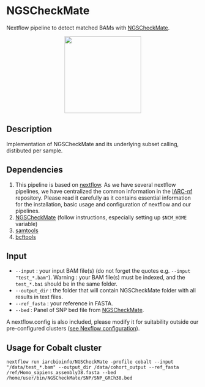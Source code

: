 # NGSCheckMate
Nextflow pipeline to detect matched BAMs with [NGSCheckMate](https://github.com/parklab/NGSCheckMate).

<div style="text-align:center"><img src="https://camo.githubusercontent.com/371f23d984f8679c6562758f1e5b5e12397f1bef/68747470733a2f2f7061726b6c61622e6769746875622e696f2f4e4753436865636b4d6174652f6c6f676f2e737667" width="200" /></div>

## Description

Implementation of NGSCheckMate and its underlying subset calling, distibuted per sample.

## Dependencies 

1. This pipeline is based on [nextflow](https://www.nextflow.io). As we have several nextflow pipelines, we have centralized the common information in the [IARC-nf](https://github.com/IARCbioinfo/IARC-nf) repository. Please read it carefully as it contains essential information for the installation, basic usage and configuration of nextflow and our pipelines.
2. [NGSCheckMate](https://github.com/parklab/NGSCheckMate) (follow instructions, especially setting up `$NCM_HOME` variable)
3. [samtools](http://www.htslib.org/download/)
4. [bcftools](http://www.htslib.org/download/)

## Input

- `--input` : your input BAM file(s) (do not forget the quotes e.g. `--input "test_*.bam"`). Warning : your BAM file(s) must be indexed, and the `test_*.bai` should be in the same folder.
- `--output_dir` : the folder that will contain NGSCheckMate folder with all results in text files.
- `--ref_fasta` : your reference in FASTA. 
- `--bed` : Panel of SNP bed file from [NGSCheckMate](https://github.com/parklab/NGSCheckMate/tree/master/SNP). 


A nextflow.config is also included, please modify it for suitability outside our pre-configured clusters ([see Nexflow configuration](https://www.nextflow.io/docs/latest/config.html#configuration-file)).

## Usage for Cobalt cluster
```
nextflow run iarcbioinfo/NGSCheckMate -profile cobalt --input "/data/test_*.bam" --output_dir /data/cohort_output --ref_fasta /ref/Homo_sapiens_assembly38.fasta --bed /home/user/bin/NGSCheckMate/SNP/SNP_GRCh38.bed
```

